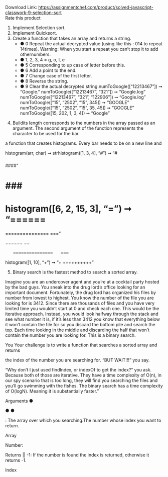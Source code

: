 Download Link: https://assignmentchef.com/product/solved-javascript-classwork-9-selection-sort
<br>
<span class="kksr-muted">Rate this product</span>

<ol>

 <li>Implement Selection sort.</li>

 <li>Implement Quicksort.</li>

 <li>Create a function that takes an array and returns a string.

  <ul>

   <li>●  0 Repeat the actual decrypted value (using like this : 014 to repeat 14times). Warning: When you start a repeat you can’t stop it to add othernumbers.</li>

   <li>●  1, 2, 3, 4 = g, o, l, e</li>

   <li>●  5 Corresponding to up case of letter before this.</li>

   <li>●  6 Add a point to the end.</li>

   <li>●  7 Change case of the first letter.</li>

   <li>●  8 Reverse the string.</li>

   <li>●  9 Clear the actual decrypted string.numToGoogle([“12213467”]) ➞ “Google.” numToGoogle([“12213467”, “321”]) ➞ “Google.log” numToGoogle([“12213467”, “321”, “122906”]) ➞ “Google.log” numToGoogle([“15”, “2502”, “15”, 345]) ➞ “GOOGLE” numToGoogle([“15”, “2502”, “15”, 35, 45]) ➞ “GOOGLE” numToGoogle([15, 202, 1, 3, 4]) ➞ “Google”</li>

  </ul></li>

</ol>

4. Buildits length corresponds to the numbers in the array passed as an argument. The second argument of the function represents the character to be used for the bar.

a function that creates histograms. Every bar needs to be on a new line and

histogram(arr, char) ➞ strhistogram([1, 3, 4], “#”) ➞ “#
###
####”

# ### ####

histogram([6, 2, 15, 3], “=”) ➞ “======
==
===============
===”

====== ==

<pre>   ===============   ===</pre>

histogram([1, 10], “+”) ➞ “+
++++++++++”





5. Binary search is the fastest method to search a sorted array.

Imagine you are an undercover agent and you’re at a cocktail party hosted by the bad guys. You sneak into the drug lord’s office looking for an important document. Fortunately, the drug lord has organized his files by number from lowest to highest. You know the number of the file you are looking for is 3412. Since there are thousands of files and you have very limited time you wouldn’t start at 0 and check each one. This would be the iterative approach. Instead, you would look halfway through the stack and see what number it is, if it’s less than 3412 you know that everything below it won’t contain the file for so you discard the bottom pile and search the top. Each time looking in the middle and discarding the half that won’t contain the number you are looking for. This is a binary search.

You Your challenge is to write a function that searches a sorted array and returns

the index of the number you are searching for. “BUT WAIT!!!” you say.

“Why don’t I just used findIndex, or indexOf to get the index?” you ask. Because both of those are iterative. They have a time complexity of O(n), in our spy scenario that is too long, they will find you searching the files and you’ll go swimming with the fishes. The binary search has a time complexity of O(logN). Meaning it is substantially faster.”

Arguments ●

● ●

: The array over which you searching.The number whose index you want to return.

Array

Number:

Returns || -1: If the number is found the index is returned, otherwise it returns -1.

Index